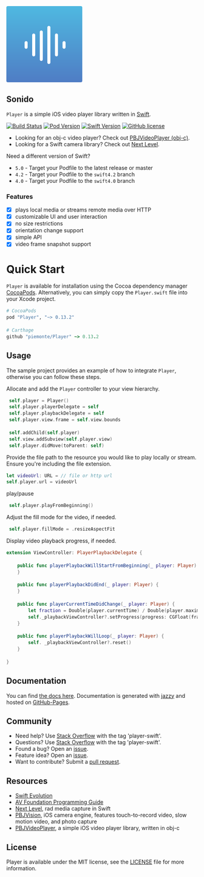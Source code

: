 ![Player](https://github.com/itsvvishnu/sonido/raw/master/assets/icon.png)

## Sonido

`Player` is a simple iOS video player library written in [Swift](https://developer.apple.com/swift/).

[![Build Status](https://travis-ci.com/piemonte/Player.svg?branch=master)](https://travis-ci.com/piemonte/Player) [![Pod Version](https://img.shields.io/cocoapods/v/Player.svg?style=flat)](http://cocoadocs.org/docsets/Player/) [![Swift Version](https://img.shields.io/badge/language-swift%205.0-brightgreen.svg)](https://developer.apple.com/swift) [![GitHub license](https://img.shields.io/badge/license-MIT-lightgrey.svg)](https://github.com/piemonte/Player/blob/master/LICENSE)

- Looking for an obj-c video player? Check out [PBJVideoPlayer (obj-c)](https://github.com/piemonte/PBJVideoPlayer).
- Looking for a Swift camera library? Check out [Next Level](https://github.com/NextLevel/NextLevel).

Need a different version of Swift?

- `5.0` - Target your Podfile to the latest release or master
- `4.2` - Target your Podfile to the `swift4.2` branch
- `4.0` - Target your Podfile to the `swift4.0` branch

### Features

- [x] plays local media or streams remote media over HTTP
- [x] customizable UI and user interaction
- [x] no size restrictions
- [x] orientation change support
- [x] simple API
- [x] video frame snapshot support

# Quick Start

`Player` is available for installation using the Cocoa dependency manager [CocoaPods](http://cocoapods.org/). Alternatively, you can simply copy the `Player.swift` file into your Xcode project.

```ruby
# CocoaPods
pod "Player", "~> 0.13.2"

# Carthage
github "piemonte/Player" ~> 0.13.2
```

## Usage

The sample project provides an example of how to integrate `Player`, otherwise you can follow these steps.

Allocate and add the `Player` controller to your view hierarchy.

```Swift
 self.player = Player()
 self.player.playerDelegate = self
 self.player.playbackDelegate = self
 self.player.view.frame = self.view.bounds

 self.addChild(self.player)
 self.view.addSubview(self.player.view)
 self.player.didMove(toParent: self)
```

Provide the file path to the resource you would like to play locally or stream. Ensure you're including the file extension.

```Swift
let videoUrl: URL = // file or http url
self.player.url = videoUrl
```

play/pause

```Swift
 self.player.playFromBeginning()
```

Adjust the fill mode for the video, if needed.

```Swift
 self.player.fillMode = .resizeAspectFit
```

Display video playback progress, if needed.

```Swift
extension ViewController: PlayerPlaybackDelegate {

    public func playerPlaybackWillStartFromBeginning(_ player: Player) {
    }

    public func playerPlaybackDidEnd(_ player: Player) {
    }

    public func playerCurrentTimeDidChange(_ player: Player) {
        let fraction = Double(player.currentTime) / Double(player.maximumDuration)
        self._playbackViewController?.setProgress(progress: CGFloat(fraction), animated: true)
    }

    public func playerPlaybackWillLoop(_ player: Player) {
        self. _playbackViewController?.reset()
    }

}
```

## Documentation

You can find [the docs here](http://piemonte.github.io/Player/). Documentation is generated with [jazzy](https://github.com/realm/jazzy) and hosted on [GitHub-Pages](https://pages.github.com).

## Community

- Need help? Use [Stack Overflow](http://stackoverflow.com/questions/tagged/player-swift) with the tag 'player-swift'.
- Questions? Use [Stack Overflow](http://stackoverflow.com/questions/tagged/player-swift) with the tag 'player-swift'.
- Found a bug? Open an [issue](https://github.com/piemonte/player/issues).
- Feature idea? Open an [issue](https://github.com/piemonte/player/issues).
- Want to contribute? Submit a [pull request](https://github.com/piemonte/player/pulls).

## Resources

- [Swift Evolution](https://github.com/apple/swift-evolution)
- [AV Foundation Programming Guide](https://developer.apple.com/library/ios/documentation/AudioVideo/Conceptual/AVFoundationPG/Articles/00_Introduction.html)
- [Next Level](https://github.com/NextLevel/NextLevel/), rad media capture in Swift
- [PBJVision](https://github.com/piemonte/PBJVision), iOS camera engine, features touch-to-record video, slow motion video, and photo capture
- [PBJVideoPlayer](https://github.com/piemonte/PBJVideoPlayer), a simple iOS video player library, written in obj-c

## License

Player is available under the MIT license, see the [LICENSE](https://github.com/piemonte/player/blob/master/LICENSE) file for more information.
